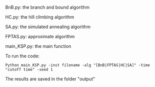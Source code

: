 BnB.py: the branch and bound algorithm

HC.py: the hill climbing algorithm

SA.py: the simulated annealing algorithm

FPTAS.py: approximate algorithm

main_KSP.py: the main function

To run the code:
```angular2html
Python main_KSP.py -inst filename -alg "[BnB|FPTAS|HC|SA]" -time "cutoff time" -seed 1
```

The results are saved in the folder "output"
